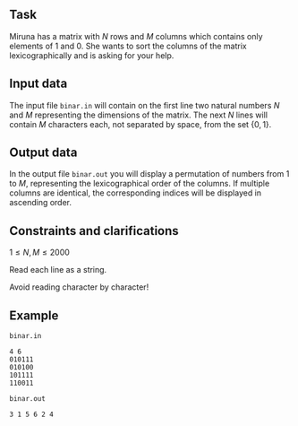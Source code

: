 ## Task

Miruna has a matrix with $N$ rows and $M$ columns which contains only elements of $1$ and $0$. She wants to sort the columns of the matrix lexicographically and is asking for your help.

## Input data

The input file `binar.in` will contain on the first line two natural numbers $N$ and $M$ representing the dimensions of the matrix. The next $N$ lines will contain $M$ characters each, not separated by space, from the set $\{0, 1\}$.

## Output data

In the output file `binar.out` you will display a permutation of numbers from $1$ to $M$, representing the lexicographical order of the columns. If multiple columns are identical, the corresponding indices will be displayed in ascending order.

## Constraints and clarifications

$1 \leq N, M \leq 2000$

Read each line as a string.

Avoid reading character by character!

## Example

`binar.in`

```
4 6
010111
010100
101111
110011
```

`binar.out`

```
3 1 5 6 2 4
```
